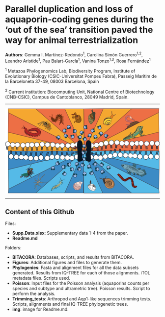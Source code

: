 # Parallel duplication and loss of aquaporin-coding genes during the ‘out of the sea’ transition paved the way for animal terrestrialization

**Authors**: Gemma I. Martínez-Redondo<sup>1</sup>, Carolina Simón Guerrero<sup>1,2</sup>, Leandro Aristide<sup>1</sup>, Pau Balart-García<sup>1</sup>, Vanina Tonzo<sup>1,3</sup>, Rosa Fernández<sup>1</sup>

<sup>1</sup> Metazoa Phylogenomics Lab, Biodiversity Program, Institute of Evolutionary Biology (CSIC-Universitat Pompeu Fabra), Passeig Marítim de la Barceloneta 37-49, 08003 Barcelona, Spain

<sup>2</sup> Current institution: Biocomputing Unit, National Centre of Biotechnology (CNB-CSIC), Campus de Cantoblanco, 28049 Madrid, Spain.
***

 ![portada](img/portada_aquaporins.png)

***

## Content of this Github

Files:

- **Supp.Data.xlsx**: Supplementary data 1-4 from the paper.
- **Readme.md**

Folders:

- **BITACORA**: Databases, scripts, and results from BITACORA.
- **Figures**: Additional figures and files to generate them.
- **Phylogenies**: Fasta and alignment files for all the data subsets generated. Results from IQ-TREE for each of those alignments. iTOL metadata files. Scripts used.
- **Poisson**: Input files for the Poisson analysis (aquaporins counts per species and subtype and ultrametric tree). Poisson results. Script to perform the analysis.
- **Trimming_tests**: Arthropod and Aqp1-like sequences trimming tests. Scripts, alignments and final IQ-TREE phylogenetic trees.
- **img**: image for Readme.md.
